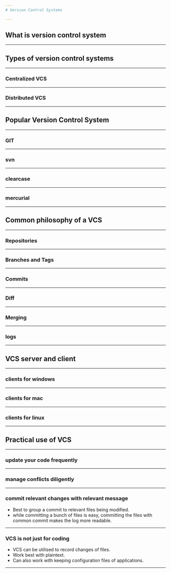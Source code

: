 ```yaml
---
# Version Control Systems

---
```

## What is version control system

---
## Types of version control systems

---
### Centralized VCS

---
### Distributed VCS

---
## Popular Version Control System

---
### GIT

---
### svn

---
### clearcase

---
### mercurial

---
## Common philosophy of a VCS

---
### Repositories

---
### Branches and Tags

---
### Commits

---
### Diff

---
### Merging

---
### logs

---
## VCS server and client

---
### clients for windows

---
### clients for mac

---
### clients for linux

---
## Practical use of VCS

---
### update your code frequently

---
### manage conflicts diligently

---
### commit relevant changes with relevant message
  - Best to group a commit to relevant files being modified.
  - while committing a bunch of files is easy, committing the files with common commit makes the log more readable.

---
### VCS is not just for coding
  - VCS can be utilised to record changes of files.
  - Work best with plaintext.
  - Can also work with keeping configuration files of applications.
  
---  